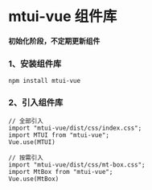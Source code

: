 # mtui-vue 组件库

#### 初始化阶段，不定期更新组件

### 1、安装组件库

```
npm install mtui-vue
```

### 2、引入组件库

``` javscript
// 全部引入
import "mtui-vue/dist/css/index.css";
import MTUI from "mtui-vue";
Vue.use(MTUI)

// 按需引入
import "mtui-vue/dist/css/mt-box.css";
import MtBox from "mtui-vue";
Vue.use(MtBox)
```
